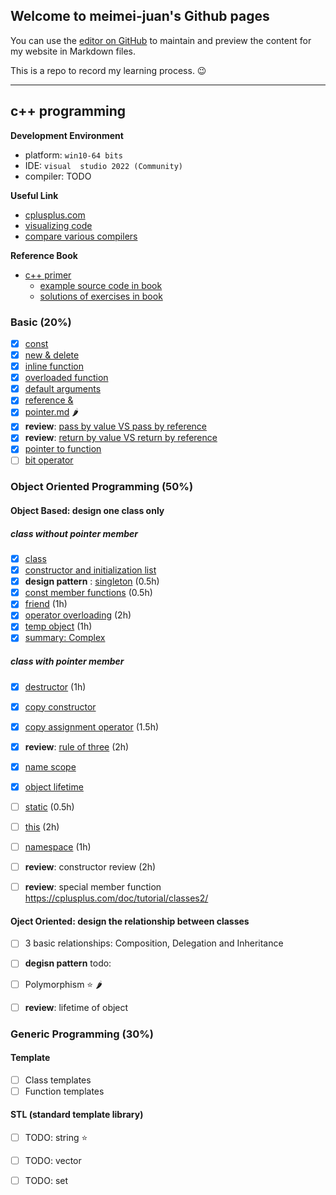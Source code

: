 ## Welcome to meimei-juan's Github pages

You can use the [editor on GitHub](https://github.com/meimeijuan/meimeijuan.github.io/edit/main/README.md) to maintain and preview the content for my website in Markdown files.

This is a repo to record my learning process. 😉

---

## c++ programming

**Development Environment**
- platform: `win10-64 bits`
- IDE: `visual  studio 2022 (Community)`
- compiler: TODO

**Useful Link**
- [cplusplus.com](https://cplusplus.com/)
- [visualizing code](https://pythontutor.com/)
- [compare various compilers](https://godbolt.org/)


**Reference Book**
- [c++ primer](https://zhjwpku.com/assets/pdf/books/C++.Primer.5th.Edition_2013.pdf)
    - [example source code in book](https://www.informit.com/store/c-plus-plus-primer-9780321714114)
    - [solutions of exercises in book](https://github.com/jaege/Cpp-Primer-5th-Exercises)

### Basic (20%)

- [X] [const](./cpp/const.md)
- [X] [new & delete](./cpp/new_delete.md)
- [X] [inline function](./cpp/inlineFunction.md)
- [X] [overloaded function](./cpp/overloadedFunction.md)
- [X] [default arguments](./cpp/defaultArguments.md)
- [X] [reference &](./cpp/Reference.md)
- [X] [pointer.md](./cpp/pointer.md) :hot_pepper:
- [X] **review**: [pass by value VS pass by reference](./cpp/passParameter.md)
- [X] **review**: [return by value VS return by reference](./cpp/returnType.md)
- [X] [pointer to function](./cpp/pointerToFunction.md)
- [ ] [bit operator](./cpp/bit.md)

### Object Oriented Programming (50%)

#### Object Based: design one class only

##### class without pointer member

- [X] [class](./cpp/class.md)
- [X] [constructor and initialization list](./cpp/constructor.md) 
- [X] **design pattern** : [singleton](./cpp/singleton.md) (0.5h)
- [X] [const member functions](./cpp/constMemberFunction.md) (0.5h)
- [X] [friend](./cpp/friend.md) (1h)
- [X] [operator overloading](./cpp/operatorOverloading.md) (2h)
- [X] [temp object](./cpp/tempOjbect.md) (1h)
- [X] [summary: Complex](./cpp/exampleComplex.md)

##### class with pointer member

- [X] [destructor](./cpp/destructor.md) (1h)
- [X] [copy constructor](./cpp/copy_constructor.md)
- [X] [copy assignment operator](./cpp/copyAssignmentOperator.md) (1.5h)
- [X] **review**: [rule of three](./cpp/ruleOfThree.md) (2h)
- [X] [name scope](./cpp/nameScope.md)
- [X] [object lifetime](./cpp/objectLifetime.md)
- [ ] [static](./cpp/static.md) (0.5h)
- [ ] [this](./cpp/this.md) (2h)
- [ ] [namespace](./cpp/namespace.md) (1h)
- [ ] **review**: constructor review (2h)
- [ ] **review**: special member function  https://cplusplus.com/doc/tutorial/classes2/


#### Oject Oriented: design the relationship between classes

- [ ] 3 basic relationships: Composition, Delegation and Inheritance
- [ ] **degisn pattern** todo:
- [ ] Polymorphism :star: :hot_pepper:
- [ ] **review**: lifetime of object


### Generic Programming (30%)

#### Template

- [ ] Class templates
- [ ] Function templates

#### STL (standard template library)

- [ ] TODO: string :star:
- [ ] TODO: vector
- [ ] TODO: set
 
